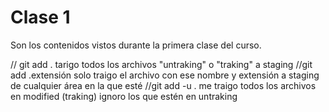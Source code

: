 # Clase 1

Son los contenidos vistos durante la primera clase del curso.

// git add . tarigo todos los archivos "untraking" o "traking" a staging
//git add <name>.extensión solo traigo el archivo con ese nombre y extensión a staging de cualquier área en la que esté
//git add -u . me traigo todos los archivos en modified (traking) ignoro los que estén en untraking
